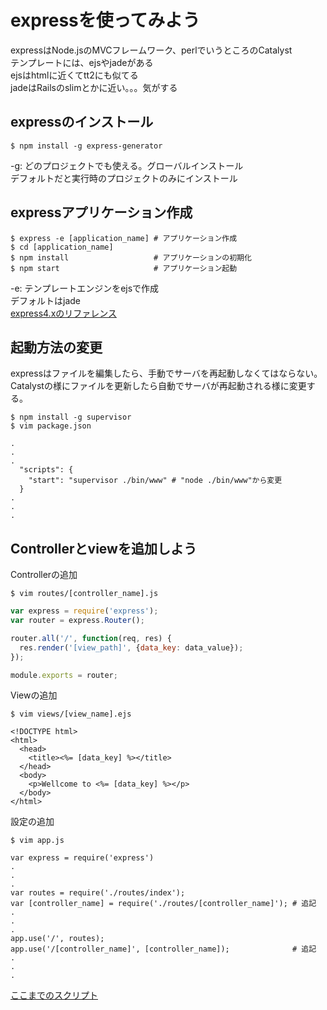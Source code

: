 # expressを使ってみよう
expressはNode.jsのMVCフレームワーク、perlでいうところのCatalyst  
テンプレートには、ejsやjadeがある  
ejsはhtmlに近くてtt2にも似てる  
jadeはRailsのslimとかに近い。。。気がする

## expressのインストール

```:command
$ npm install -g express-generator
```
-g: どのプロジェクトでも使える。グローバルインストール  
デフォルトだと実行時のプロジェクトのみにインストール  

## expressアプリケーション作成

```:command
$ express -e [application_name] # アプリケーション作成
$ cd [application_name]
$ npm install                   # アプリケーションの初期化
$ npm start                     # アプリケーション起動
```
-e: テンプレートエンジンをejsで作成  
デフォルトはjade  
[express4.xのリファレンス](http://expressjs.com/4x/api.html)  

## 起動方法の変更
expressはファイルを編集したら、手動でサーバを再起動しなくてはならない。  
Catalystの様にファイルを更新したら自動でサーバが再起動される様に変更する。  

```:command
$ npm install -g supervisor
$ vim package.json
```

~~~:file
.
.
.
  "scripts": {
    "start": "supervisor ./bin/www" # "node ./bin/www"から変更
  }
.
.
.
~~~

## Controllerとviewを追加しよう
Controllerの追加  

```:command
$ vim routes/[controller_name].js
```

~~~:[controller_name].js
var express = require('express');
var router = express.Router();

router.all('/', function(req, res) {
  res.render('[view_path]', {data_key: data_value});
});

module.exports = router;
~~~

Viewの追加  

```:command
$ vim views/[view_name].ejs
```

~~~:file
<!DOCTYPE html>
<html>
  <head>
    <title><%= [data_key] %></title>
  </head>
  <body>
    <p>Wellcome to <%= [data_key] %></p>
  </body>
</html>
~~~

設定の追加  

```:command
$ vim app.js
```

~~~:file
var express = require('express')
.
.
.
var routes = require('./routes/index');
var [controller_name] = require('./routes/[controller_name]'); # 追記
.
.
.
app.use('/', routes);
app.use('/[controller_name]', [controller_name]);              # 追記
.
.
.
~~~

[ここまでのスクリプト](https://github.com/neeerveless/node/blob/master/scripts/controller)
